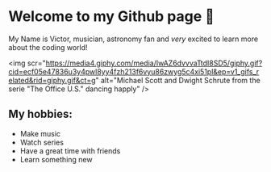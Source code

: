 # Welcome to my Github page 👋

My Name is Victor, musician, astronomy fan and _very_ excited to learn more about the coding world!

<img scr="https://media4.giphy.com/media/IwAZ6dvvvaTtdI8SD5/giphy.gif?cid=ecf05e47836u3y4pwl8yy4fzh213f6vyu86zwyg5c4xi51pl&ep=v1_gifs_related&rid=giphy.gif&ct=g" alt="Michael Scott and Dwight Schrute from the serie "The Office U.S." dancing happly" />

## My hobbies:

- Make music
- Watch series
- Have a great time with friends
- Learn something new


<!--
**victor-f-santos/victor-f-santos** is a ✨ _special_ ✨ repository because its `README.md` (this file) appears on your GitHub profile.

Here are some ideas to get you started:

- 🔭 I’m currently working on ...
- 🌱 I’m currently learning ...
- 👯 I’m looking to collaborate on ...
- 🤔 I’m looking for help with ...
- 💬 Ask me about ...
- 📫 How to reach me: ...
- 😄 Pronouns: ...
- ⚡ Fun fact: ...
-->
